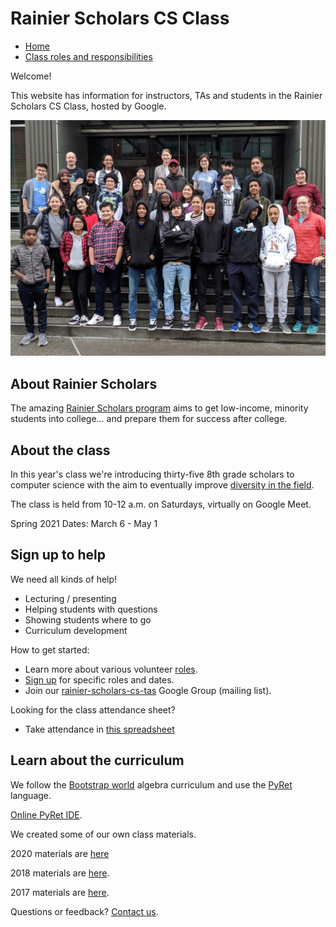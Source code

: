 # Rainier Scholars CS Class

* [Home](https://sites.google.com/corp/view/rainier-scholars-cs-class/home?authuser=0)
* [Class roles and responsibilities](https://sites.google.com/corp/view/rainier-scholars-cs-class/class-roles-and-responsibilities?authuser=0)

Welcome!

This website has information for instructors, TAs and students in the Rainier Scholars CS Class, hosted by Google.

![class photo](./img/class-photo.jpg)

## About Rainier Scholars

The amazing [Rainier Scholars program](https://www.rainierscholars.org/) aims to get low-income, minority students into college... and prepare them for success after college.

## About the class

In this year's class we're introducing thirty-five 8th grade scholars to computer science with the aim to eventually improve [diversity in the field](https://diversity.google/).

The class is held from 10-12 a.m. on Saturdays, virtually on Google Meet.

Spring 2021 Dates: March 6 - May 1

## Sign up to help

We need all kinds of help!

*   Lecturing / presenting
*   Helping students with questions
*   Showing students where to go
*   Curriculum development

How to get started:

*   Learn more about various volunteer [roles](roles).
*   [Sign up](https://docs.google.com/spreadsheets/d/1Q4Y1j8UpYjDROK0JZlf7Fntopk3NcYAwhqGGzLjPPtg/edit#gid=0) for specific roles and dates.
*   Join our [rainier-scholars-cs-tas](https://groups.google.com/forum/#!forum/rainier-scholars-cs-tas/join) Google Group (mailing list).

Looking for the class attendance sheet?

*   Take attendance in [this spreadsheet](https://docs.google.com/spreadsheets/d/1k32idh_KGpRYJuVuAo1wbhRtmzBL35mH-B_l3DS3Ngo/edit?usp=sharing_eip&ts=5e35b942&urp=gmail_link)

## Learn about the curriculum

We follow the [Bootstrap world](https://bootstrapworld.org/materials/fall2018/courses/algebra/en-us/) algebra curriculum and use the [PyRet](https://www.pyret.org/) language.

[Online PyRet IDE](https://code.pyret.org/).

We created some of our own class materials.

2020 materials are [here](https://drive.google.com/drive/folders/1vsnMW-fARDHgloon0FW5FVldyrwwist9)

2018 materials are [here](https://drive.google.com/drive/folders/1GAMjvHFFOG0-urWFCYsWnoghTrC0FfaV).

2017 materials are [here](https://drive.google.com/corp/drive/folders/0B8EPFRL2mUyVd3VaTXVZZ3h1YWM).

Questions or feedback? [Contact us](mailto:susan.ashlock@gmail.com).

